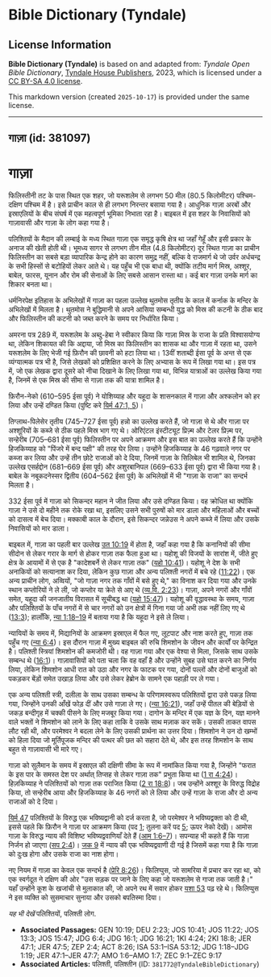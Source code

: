 # Bible Dictionary (Tyndale)

## License Information

**Bible Dictionary (Tyndale)** is based on and adapted from: _Tyndale Open Bible Dictionary_, [Tyndale House Publishers](https://tyndaleopenresources.com/), 2023, which is licensed under a [CC BY-SA 4.0 license](https://creativecommons.org/licenses/by-sa/4.0/legalcode.en).

This markdown version (created `2025-10-17`) is provided under the same license.



--------------------------------

## गाज़ा (id: 381097)

गाज़ा
=====

फिलिस्तीनी तट के पास स्थित एक शहर, जो यरूशलेम से लगभग 50 मील (80\.5 किलोमीटर) पश्चिम\-दक्षिण पश्चिम में है। इसे प्राचीन काल से ही लगभग निरन्तर बसाया गया है। आधुनिक गाज़ा अरबों और इस्राएलियों के बीच संघर्ष में एक महत्वपूर्ण भूमिका निभाता रहा है। बाइबल में इस शहर के निवासियों को गाज़ावासी और गाज़ा के लोग कहा गया है।

पलिश्तियों के मैदान की लम्बाई के मध्य स्थित गाज़ा एक समृद्ध कृषि क्षेत्र था जहाँ गेहूँ और इसी प्रकार के अनाज की खेती होती थी। भूमध्य सागर से लगभग तीन मील (4\.8 किलोमीटर) दूर स्थित गाज़ा का प्राचीन फिलिस्तीन का सबसे बड़ा व्यापारिक केन्द्र होने का कारण समुद्र नहीं, बल्कि वे राजमार्ग थे जो उर्वर अर्धचन्द्र के सभी हिस्सों से बटोहियों लेकर आते थे। यह पहुँच भी एक बाधा थी, क्योंकि तटीय मार्ग मिस्र, अश्शूर, बाबेल, फारस, यूनान और रोम की सेनाओं के लिए सबसे आसान रास्ता था। कई बार गाज़ा उनके मार्ग का शिकार बनता था।

धर्मनिरपेक्ष इतिहास के अभिलेखों में गाज़ा का पहला उल्लेख थुतमोस तृतीय के काल में कर्नाक के मन्दिर के अभिलेखों में मिलता है। थुतमोस ने बुद्धिमानी से अपने आसिया सम्बन्धी युद्ध को मिस्र की कटनी के ठीक बाद और फिलिस्तीन की कटनी को जब्त करने के समय पर निर्धारित किया।

अमरना पत्र 289 में, यरूशलेम के अब्दु\-हेबा ने स्वीकार किया कि गाज़ा मिस्र के राजा के प्रति विश्वासयोग्य था, लेकिन शिकायत की कि अद्दाया, जो मिस्र का फिलिस्तीन का शासक था और गाज़ा में रहता था, उसने यरूशलेम के लिए भेजी गई फ़िरौन की छावनी को हटा लिया था। 13वीं शताब्दी ईसा पूर्व के अन्त से एक व्यंग्यात्मक पत्र भी है, जिसे लेखकों को प्रशिक्षित करने के लिए अभ्यास के रूप में लिखा गया था। इस पत्र में, जो एक लेखक द्वारा दूसरे को नीचा दिखाने के लिए लिखा गया था, विभिन्न यात्राओं का उल्लेख किया गया है, जिनमें से एक मिस्र की सीमा से गाज़ा तक की यात्रा शामिल है।

फ़िरौन\-नेको (610–595 ईसा पूर्व) ने योशिय्याह और यहूदा के शासनकाल में गाज़ा और अश्कलोन को हर लिया और उन्हें दण्डित किया (पुष्टि करे [यिर्म 47:1, 5](https://ref.ly/Jer47:1,Jer47:5))।

तिग्लाथ\-पिलेसेर तृतीय (745–727 ईसा पूर्व) हन्नो का उल्लेख करते हैं, जो गाज़ा से थे और गाज़ा पर अश्शूरियों के कब्जे से ठीक पहले मिस्र भाग गए थे। ओरिएंटल इंस्टीट्यूट प्रिज़्म और टेलर प्रिज़्म पर, सन्हेरीब (705–681 ईसा पूर्व) फिलिस्तीन पर अपने आक्रमण और इस बात का उल्लेख करते हैं कि उन्होंने हिजकिय्याह को "पिंजरे में बन्द पक्षी" की तरह घेर लिया। उन्होंने हिजकिय्याह के 46 गढ़वाले नगर पर कब्जा कर लिया और उन्हें तीन छोटे राजाओं को दे दिया, जिनमें गाज़ा के सिलिबेल भी शामिल थे, जिनका उल्लेख एसर्हद्दोन (681–669 ईसा पूर्व) और अशुरबानिपल (669–633 ईसा पूर्व) द्वारा भी किया गया है। बाबेल के नबूकदनेस्सर द्वितीय (604–562 ईसा पूर्व) के अभिलेखों में भी "गाज़ा के राजा" का सन्दर्भ मिलता है।

332 ईसा पूर्व में गाज़ा को सिकन्दर महान ने जीत लिया और उसे दण्डित किया। वह क्रोधित था क्योंकि गाज़ा ने उसे दो महीने तक रोके रखा था, इसलिए उसने सभी पुरुषों को मार डाला और महिलाओं और बच्चों को दासत्व में बेच दिया। मक्काबी काल के दौरान, इसे सिकन्दर जन्नेउस ने अपने कब्जे में लिया और उसके निवासियों को मार डाला।

बाइबल में, गाज़ा का पहली बार उल्लेख [उत 10:19](https://ref.ly/Gen10:19) में होता है, जहाँ कहा गया है कि कनानियों की सीमा सीदोन से लेकर गरार के मार्ग से होकर गाज़ा तक फैला हुआ था। यहोशू की विजयों के सारांश में, जीते हुए क्षेत्र के आयामों में से एक है "कादेशबर्ने से लेकर गाज़ा तक" ([यहो 10:41](https://ref.ly/Josh10:41))। यहोशू ने देश के सभी अनाकियों को सत्यानाश कर दिया, लेकिन कुछ गाज़ा और अन्य पलिश्ती नगरों में बचे रहे ([11:22](https://ref.ly/Josh11:22))। एक अन्य प्राचीन लोग, अव्वियों, "जो गाज़ा नगर तक गाँवों में बसे हुए थे," का विनाश कर दिया गया और उनके स्थान कप्तोरियों ने ले ली, जो कप्तोर या क्रेते से आए थे ([व्य.वि. 2:23](https://ref.ly/Deut2:23))। गाज़ा, अपने नगरों और गाँवों समेत, यहूदा की जनजातीय विरासत में सूचीबद्ध था ([यहो 15:47](https://ref.ly/Josh15:47))। यहोशू की वृद्धावस्था के समय, गाज़ा और पलिश्तियों के पाँच नगरों में से चार नगरों को उन क्षेत्रों में गिना गया जो अभी तक नहीं लिए गए थे ([13:3](https://ref.ly/Josh13:3)); हालाँकि, [न्या 1:18–19](https://ref.ly/Judg1:18-Judg1:19) में बताया गया है कि यहूदा ने इसे ले लिया।

न्यायियों के समय में, मिद्यानियों के आक्रमण इस्राएल में फैल गए, लूटपाट और नाश करते हुए, गाज़ा तक पहुँच गए ([न्या 6:4](https://ref.ly/Judg6:4))। इस दौरान गाज़ा में मुख्य बाइबल की रुचि शिमशोन के जीवन और कार्यों पर केन्द्रित है। पलिश्ती स्त्रियां शिमशोन की कमजोरी थी। वह गाज़ा गया और एक वेश्या से मिला, जिसके साथ उसके सम्बन्ध थे ([16:1](https://ref.ly/Judg16:1))। गाज़ावासियों को पता चला कि वह वहाँ है और उन्होंने सुबह उसे घात करने का निर्णय लिया, लेकिन शिमशोन आधी रात को उठा और नगर के फाटक पर गया, दोनों पल्लों और दोनों बाजुओं को पकड़कर बेंड़ों समेत उखाड़ लिया और उसे लेकर हेब्रोन के सामने एक पहाड़ी पर ले गया।

एक अन्य पलिश्ती स्त्री, दलीला के साथ उसका सम्बन्ध के परिणामस्वरूप पलिश्तियों द्वारा उसे पकड़ लिया गया, जिन्होंने उनकी आँखें फोड़ दीं और उसे गाज़ा ले गए। ([न्या 16:21](https://ref.ly/Judg16:21)), जहाँ उन्हें पीतल की बेड़ियों से जकड़ बन्दीगृह में चक्की पीसने के लिए मजबूर किया गया। दागोन के मन्दिर में एक यज्ञ के दिन, यज्ञ मानने वाले भक्तों ने शिमशोन को लाने के लिए कहा ताकि वे उसके साथ मज़ाक कर सकें। उसकी ताकत वापस लौट रही थी, और परमेश्वर ने बदला लेने के लिए उसकी प्रार्थना का उत्तर दिया। शिमशोन ने उन दो खम्भों को हिला दिया जो मूर्तिपूजक मन्दिर की पत्थर की छत को सहारा देते थे, और इस तरह शिमशोन के साथ बहुत से गाज़ावासी भी मारे गए।

गाज़ा को सुलैमान के समय में इस्राएल की दक्षिणी सीमा के रूप में नामांकित किया गया है, जिन्होंने "फरात के इस पार के समस्त देश पर अर्थात् तिप्सह से लेकर गाज़ा तक" प्रभुता किया था ([1 रा 4:24](https://ref.ly/1Kgs4:24))। हिज़किय्याह ने पलिश्तियों को गाज़ा तक पराजित किया ([2 रा 18:8](https://ref.ly/2Kgs18:8))। जब उन्होंने अश्शूर के विरुद्ध विद्रोह किया, तो सन्हेरीब आया और हिजकिय्याह के 46 नगरों को ले लिया और उन्हें गाज़ा के राजा और दो अन्य राजाओं को दे दिया।

[यिर्म 47](https://ref.ly/Jer47:1-Jer47:7) पलिश्तियों के विरुद्ध एक भविष्यद्वानी को दर्ज करता है, जो परमेश्वर ने भविष्यद्वक्ता को दी थी, इससे पहले कि फ़िरौन ने गाज़ा पर आक्रमण किया (पद [1](https://ref.ly/Jer47:1); तुलना करें पद [5](https://ref.ly/Jer47:5); ऊपर नेको देखें)। आमोस गाज़ा के विरुद्ध न्याय की विशिष्ट भविष्यद्ववाणियाँ देते हैं ([आम 1:6–7](https://ref.ly/Amos1:6-Amos1:7))। सपन्याह भी कहते हैं कि गाज़ा निर्जन हो जाएगा ([सप 2:4](https://ref.ly/Zeph2:4))। [जक 9](https://ref.ly/Zech9:1-Zech9:17) में न्याय की एक भविष्यद्ववाणी दी गई है जिसमें कहा गया है कि गाज़ा को दुःख होगा और उसके राजा का नाश होगा।

नए नियम में गाज़ा का केवल एक सन्दर्भ है ([प्रेरि 8:26](https://ref.ly/Acts8:26))। फिलिप्पुस, जो सामरिया में प्रचार कर रहा था, को एक स्वर्गदूत ने दक्षिण की ओर "उस सड़क पर जाने के लिए कहा जो यरूशलेम से गाजा तक जाती है।" यहाँ उन्होंने कूश के खजांची से मुलाकात की, जो अपने रथ में सवार होकर [यशा 53](https://ref.ly/Isa53:1-Isa53:12) पढ़ रहे थे। फिलिप्पुस ने इस व्यक्ति को सुसमाचार सुनाया और उसको बपतिस्मा दिया।

*यह भी देखें* पलिश्तियों, पलिश्ती लोग.

* **Associated Passages:** GEN 10:19; DEU 2:23; JOS 10:41; JOS 11:22; JOS 13:3; JOS 15:47; JDG 6:4; JDG 16:1; JDG 16:21; 1KI 4:24; 2KI 18:8; JER 47:1; JER 47:5; ZEP 2:4; ACT 8:26; ISA 53:1–ISA 53:12; JDG 1:18–JDG 1:19; JER 47:1–JER 47:7; AMO 1:6–AMO 1:7; ZEC 9:1–ZEC 9:17
* **Associated Articles:** पलिश्ती, पलिश्तीन (ID: `381772@TyndaleBibleDictionary`)

